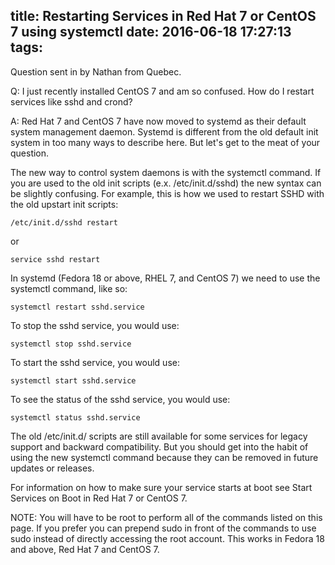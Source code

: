 title: Restarting Services in Red Hat 7 or CentOS 7 using systemctl
date: 2016-06-18 17:27:13
tags:
---
Question sent in by Nathan from Quebec.

Q: I just recently installed CentOS 7 and am so confused.  How do I restart services like sshd and crond?

A: Red Hat 7 and CentOS 7 have now moved to systemd as their default system management daemon.  Systemd is different from the old default init system in too many ways to describe here.  But let's get to the meat of your question.

The new way to control system daemons is with the systemctl command.  If you are used to the old init scripts (e.x. /etc/init.d/sshd) the new syntax can be slightly confusing.  For example, this is how we used to restart SSHD with the old upstart init scripts:

    /etc/init.d/sshd restart

or

    service sshd restart

In systemd (Fedora 18 or above, RHEL 7, and CentOS 7) we need to use the systemctl command, like so:


    systemctl restart sshd.service

To stop the sshd service, you would use:


    systemctl stop sshd.service

To start the sshd service, you would use:


    systemctl start sshd.service

To see the status of the sshd service, you would use:


    systemctl status sshd.service

The old /etc/init.d/ scripts are still available for some services for legacy support and backward compatibility.  But you should get into the habit of using the new systemctl command because they can be removed in future updates or releases.

For information on how to make sure your service starts at boot see Start Services on Boot in Red Hat 7 or CentOS 7.

NOTE: You will have to be root to perform all of the commands listed on this page.  If you prefer you can prepend sudo in front of the commands to use sudo instead of directly accessing the root account. This works in Fedora 18 and above, Red Hat 7 and CentOS 7.